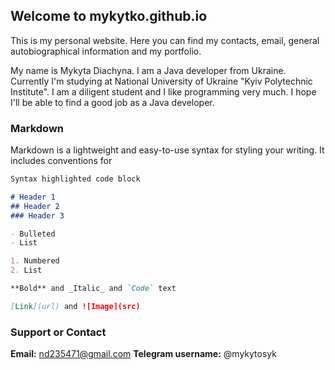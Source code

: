## Welcome to mykytko.github.io

This is my personal website. Here you can find my contacts, email, general autobiographical information and my portfolio.

My name is Mykyta Diachyna. I am a Java developer from Ukraine. Currently I'm studying at National University of Ukraine "Kyiv Polytechnic Institute". I am a diligent student and I like programming very much. I hope I'll be able to find a good job as a Java developer.

### Markdown

Markdown is a lightweight and easy-to-use syntax for styling your writing. It includes conventions for

```markdown
Syntax highlighted code block

# Header 1
## Header 2
### Header 3

- Bulleted
- List

1. Numbered
2. List

**Bold** and _Italic_ and `Code` text

[Link](url) and ![Image](src)
```

### Support or Contact

**Email:** nd235471@gmail.com
**Telegram username:** @mykytosyk
